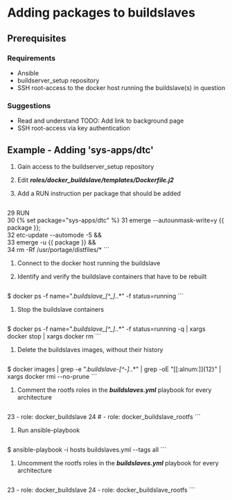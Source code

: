 # Adding packages to buildslaves

## Prerequisites
### Requirements
* Ansible
* buildserver_setup repository
* SSH root-access to the docker host running the buildslave(s) in question

### Suggestions
* Read and understand TODO: Add link to background page
* SSH root-access via key authentication

## Example - Adding 'sys-apps/dtc'
1.  Gain access to the buildserver_setup repository

1.  Edit ***roles/docker_buildslave/templates/Dockerfile.j2***

1.  Add a RUN instruction per package that should be added
    ```
29 RUN \
30   {% set package="sys-apps/dtc" %}
31   emerge --autounmask-write=y {{ package }}; \
32   etc-update --automode -5 && \
33   emerge -u {{ package }} && \
34   rm -Rf /usr/portage/distfiles/*
    ```

1. Connect to the docker host running the buildslave

1. Identify and verify the buildslave containers that have to be rebuilt
    ```
$ docker ps -f name=".*buildslave_[^_]*\..*" -f status=running
    ```

1.  Stop the buildslave containers
    ```
$ docker ps -f name=".*buildslave_[^_]*\..*" -f status=running -q | xargs docker stop | xargs docker rm
    ```

1.  Delete the buildslaves images, without their history
    ```
$ docker images | grep -e ".*buildslave-[^-]*\..*" | grep -oE "[[:alnum:]]{12}" | xargs docker rmi --no-prune
    ```

1. Comment the rootfs roles in the ***buildslaves.yml*** playbook for every architecture
    ```
23   - role: docker_buildslave
24 #  - role: docker_buildslave_rootfs
    ```

1.  Run ansible-playbook
    ```
$ ansible-playbook -i hosts buildslaves.yml --tags all
    ```

1.  Uncomment the rootfs roles in the ***buildslaves.yml*** playbook for every architecture
    ```
23   - role: docker_buildslave
24   - role: docker_buildslave_rootfs
    ```
